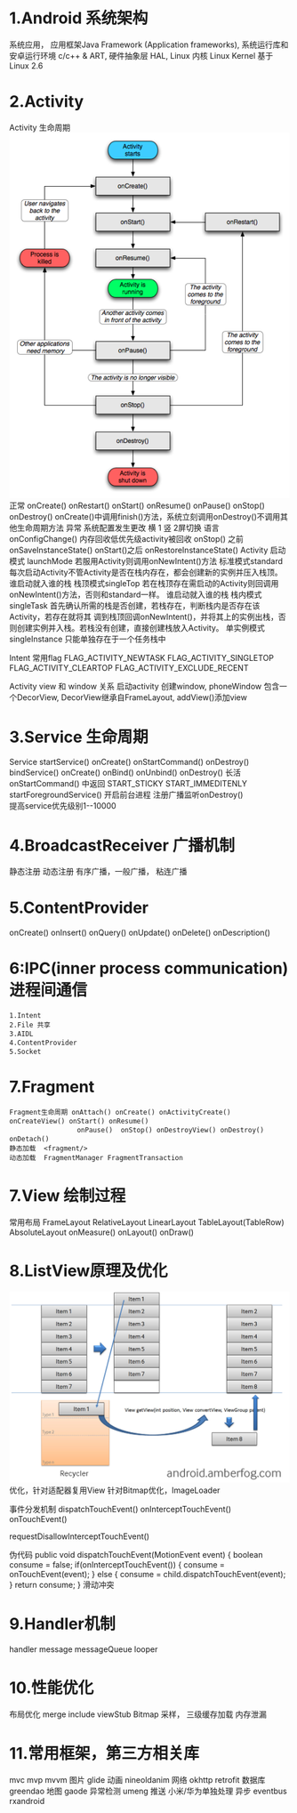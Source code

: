 # 1.Android 系统架构

系统应用，
应用框架Java Framework (Application frameworks),
系统运行库和安卓运行环境 c/c++ & ART,
硬件抽象层 HAL,
Linux 内核 Linux Kernel 基于Linux 2.6

# 2.Activity
 Activity 生命周期 
           ![Image text](./android-image/activity-lifecycle.png)
          正常 onCreate() onRestart() onStart() onResume() onPause() onStop() onDestroy()
          onCreate()中调用finish()方法，系统立刻调用onDestroy()不调用其他生命周期方法
          异常 系统配置发生更改 横 1 竖 2屏切换  语言 onConfigChange()
               内存回收低优先级activity被回收
               onStop() 之前 onSaveInstanceState() onStart()之后 onRestoreInstanceState()
 Activity 启动模式
    launchMode 若服用Activity则调用onNewIntent()方法
        标准模式standard 每次启动Activity不管Activity是否在栈内存在，都会创建新的实例并压入栈顶。 
      谁启动就入谁的栈
        栈顶模式singleTop 若在栈顶存在需启动的Activity则回调用onNewIntent()方法，否则和standard一样。
      谁启动就入谁的栈
        栈内模式singleTask 首先确认所需的栈是否创建，若栈存在，判断栈内是否存在该Activity，若存在就将其
      调到栈顶回调onNewIntent()，并将其上的实例出栈，否则创建实例并入栈。若栈没有创建，直接创建栈放入Activity。
        单实例模式singleInstance 只能单独存在于一个任务栈中
        
 Intent 常用flag
  FLAG_ACTIVITY_NEWTASK
  FLAG_ACTIVITY_SINGLETOP
  FLAG_ACTIVITY_CLEARTOP
  FLAG_ACTIVITY_EXCLUDE_RECENT
  
  Activity view 和 window 关系
  启动activity 创建window, phoneWindow 包含一个DecorView, DecorView继承自FrameLayout, addView()添加view

# 3.Service 生命周期
 Service startService() onCreate() onStartCommand() onDestroy()
         bindService()  onCreate() onBind() onUnbind() onDestroy()
 长活 onStartCommand() 中返回 START_STICKY START_IMMEDITENLY
      startForegroundService() 开启前台进程
      注册广播监听onDestroy()   
      提高service优先级别1--10000    

# 4.BroadcastReceiver 广播机制
   静态注册 动态注册
   有序广播，一般广播， 粘连广播
   
# 5.ContentProvider  
 onCreate()
 onInsert()
 onQuery()
 onUpdate()
 onDelete()
 onDescription() 
   
# 6:IPC(inner process communication)进程间通信
    1.Intent 
    2.File 共享
    3.AIDL   
    4.ContentProvider
    5.Socket
# 7.Fragment 
    Fragment生命周期 onAttach() onCreate() onActivityCreate() onCreateView() onStart() onResume()
                     onPause()  onStop() onDestroyView() onDestroy() onDetach()
    静态加载  <fragment/>
    动态加载  FragmentManager FragmentTransaction                  
    
# 7.View 绘制过程
  常用布局  FrameLayout RelativeLayout LinearLayout TableLayout(TableRow) AbsoluteLayout
  onMeasure()
  onLayout()
  onDraw()

# 8.ListView原理及优化
  ![Image text](android-image/android-listview.jpg)
  优化，针对适配器复用View
        针对Bitmap优化，ImageLoader

  事件分发机制
   dispatchTouchEvent() onInterceptTouchEvent() onTouchEvent()
  
   requestDisallowInterceptTouchEvent()
   
  伪代码
  public void dispatchTouchEvent(MotionEvent event) {
    boolean consume = false;
    if(onInterceptTouchEvent()) {
        consume = onTouchEvent(event);
    } else {
        consume = child.dispatchTouchEvent(event);
    }
    return consume;
  }
  滑动冲突 
  
# 9.Handler机制
  handler message  messageQueue looper
  
# 10.性能优化
  布局优化 merge include viewStub
  Bitmap 采样， 三级缓存加载
  内存泄漏 
  
# 11.常用框架，第三方相关库
 mvc mvp mvvm
 图片 glide 
 动画 nineoldanim
 网络 okhttp retrofit
 数据库 greendao
 地图 gaode 
 异常检测 umeng 推送 小米/华为单独处理
 异步 eventbus rxandroid
 
  
    


